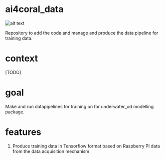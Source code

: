 # ai4coral_data

![alt text](https://cdn4.iconfinder.com/data/icons/technology-83/1000/technology_app_system_grid_system_grid_data_water-128.png)

Repository to add the code and manage and produce the data pipeline for training data.

# context
[TODO]

# goal
Make and run datapipelines for training on for underwater_od modelling package.

# features
1. Produce training data in Tensorflow format based on Raspberry PI data from the data acquisition mechanism


